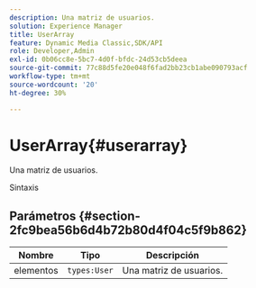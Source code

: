 ```yaml
---
description: Una matriz de usuarios.
solution: Experience Manager
title: UserArray
feature: Dynamic Media Classic,SDK/API
role: Developer,Admin
exl-id: 0b06cc8e-5bc7-4d0f-bfdc-24d53cb5deea
source-git-commit: 77c88d5fe20e048f6fad2bb23cb1abe090793acf
workflow-type: tm+mt
source-wordcount: '20'
ht-degree: 30%

---
```


# UserArray{#userarray}

Una matriz de usuarios.

Sintaxis

## Parámetros {#section-2fc9bea56b6d4b72b80d4f04c5f9b862}

| Nombre | Tipo | Descripción |
|---|---|---|
| elementos | `types:User` | Una matriz de usuarios. |

